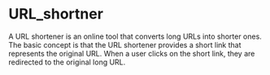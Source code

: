 # URL_shortner
 A URL shortener is an online tool that converts long URLs into shorter ones. The basic concept is that the URL shortener provides a short link that represents the original URL. When a user clicks on the short link, they are redirected to the original long URL.
